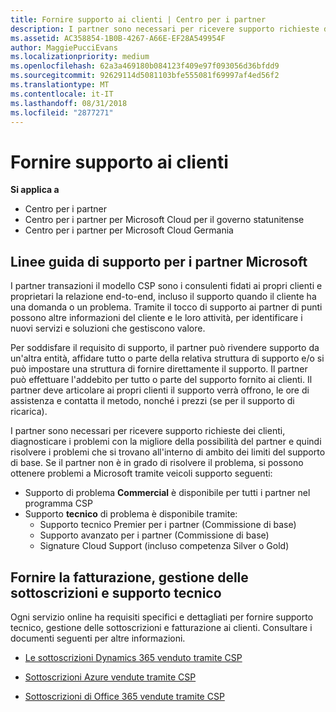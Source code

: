 ```yaml
---
title: Fornire supporto ai clienti | Centro per i partner
description: I partner sono necessari per ricevere supporto richieste dei clienti, diagnosticare i problemi con la migliore della possibilità del partner e quindi risolvere i problemi che si trovano all'interno di ambito dei limiti del supporto di base.
ms.assetid: AC358854-1B0B-4267-A66E-EF28A549954F
author: MaggiePucciEvans
ms.localizationpriority: medium
ms.openlocfilehash: 62a3a469180b084123f409e97f093056d36bfdd9
ms.sourcegitcommit: 92629114d5081103bfe555081f69997af4ed56f2
ms.translationtype: MT
ms.contentlocale: it-IT
ms.lasthandoff: 08/31/2018
ms.locfileid: "2877271"
---
```

# <a name="providing-support-to-your-customers"></a>Fornire supporto ai clienti

**Si applica a**

-  Centro per i partner
-  Centro per i partner per Microsoft Cloud per il governo statunitense
-  Centro per i partner per Microsoft Cloud Germania

## <a name="microsoft-partner-support-guidance"></a>Linee guida di supporto per i partner Microsoft

I partner transazioni il modello CSP sono i consulenti fidati ai propri clienti e proprietari la relazione end-to-end, incluso il supporto quando il cliente ha una domanda o un problema. Tramite il tocco di supporto ai partner di punti possono altre informazioni del cliente e le loro attività, per identificare i nuovi servizi e soluzioni che gestiscono valore.

Per soddisfare il requisito di supporto, il partner può rivendere supporto da un'altra entità, affidare tutto o parte della relativa struttura di supporto e/o si può impostare una struttura di fornire direttamente il supporto.  Il partner può effettuare l'addebito per tutto o parte del supporto fornito ai clienti. Il partner deve articolare ai propri clienti il supporto verrà offrono, le ore di assistenza e contatta il metodo, nonché i prezzi (se per il supporto di ricarica). 

I partner sono necessari per ricevere supporto richieste dei clienti, diagnosticare i problemi con la migliore della possibilità del partner e quindi risolvere i problemi che si trovano all'interno di ambito dei limiti del supporto di base. Se il partner non è in grado di risolvere il problema, si possono ottenere problemi a Microsoft tramite veicoli supporto seguenti:

- Supporto di problema **Commercial** è disponibile per tutti i partner nel programma CSP
-   Supporto **tecnico** di problema è disponibile tramite:
    -   Supporto tecnico Premier per i partner (Commissione di base)
    -   Supporto avanzato per i partner (Commissione di base)
    -   Signature Cloud Support (incluso competenza Silver o Gold)

## <a name="providing-billing-subscription-management-and-technical-support"></a>Fornire la fatturazione, gestione delle sottoscrizioni e supporto tecnico 

Ogni servizio online ha requisiti specifici e dettagliati per fornire supporto tecnico, gestione delle sottoscrizioni e fatturazione ai clienti. Consultare i documenti seguenti per altre informazioni.

-   [Le sottoscrizioni Dynamics 365 venduto tramite CSP](https://www.microsoftpartnercommunity.com/t5/CSP/Microsoft-Partner-Support-Guidance/m-p/5262#M30)

-   [Sottoscrizioni Azure vendute tramite CSP](https://www.microsoftpartnercommunity.com/t5/CSP/Microsoft-Partner-Support-Guidance/m-p/5263#M31)

-   [Sottoscrizioni di Office 365 vendute tramite CSP](https://www.microsoftpartnercommunity.com/t5/CSP/Microsoft-Partner-Support-Guidance/m-p/5264#M32)



 

 



